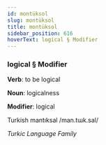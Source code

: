 ```yaml
---
id: montüksol
slug: montüksol
title: montüksol
sidebar_position: 616
hoverText: logical § Modifier
---
```


### logical § Modifier

**Verb**: to be logical

**Noun**: logicalness

**Modifier**: logical

Turkish mantıksal /man.tɯk.sal/

*Turkic Language Family*